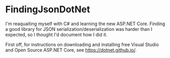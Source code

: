 # FindingJsonDotNet

I'm reaquaiting myself with C# and learning the new ASP.NET Core.  Finding a good library for JSON serialization/deserialization was harder than I expected, so I thought I'd document how I did it.

First off, for instructions on downloading and installing free Visual Studio and Open Source ASP.NET Core, see https://dotnet.github.io/.

